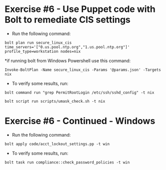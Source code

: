 # Exercise #6 - Use Puppet code with Bolt to remediate CIS settings


 - Run the following command:


`bolt plan run secure_linux_cis time_servers='["0.us.pool.ntp.org","1.us.pool.ntp.org"]'  profile_type=workstation nodes=nix`

*if running bolt from Windows Powershell use this command:

`Invoke-BoltPlan -Name secure_linux_cis -Params '@params.json' -Targets nix`

- To verify some results, run:

`bolt command run "grep PermitRootLogin /etc/ssh/sshd_config" -t nix`

`bolt script run scripts/umask_check.sh -t nix`


# Exercise #6 - Continued - Windows

 - Run the following command:
 
 `bolt apply code/acct_lockout_settings.pp -t win`
 
 
- To verify some results, run:

`bolt task run compliance::check_password_policies -t win`
